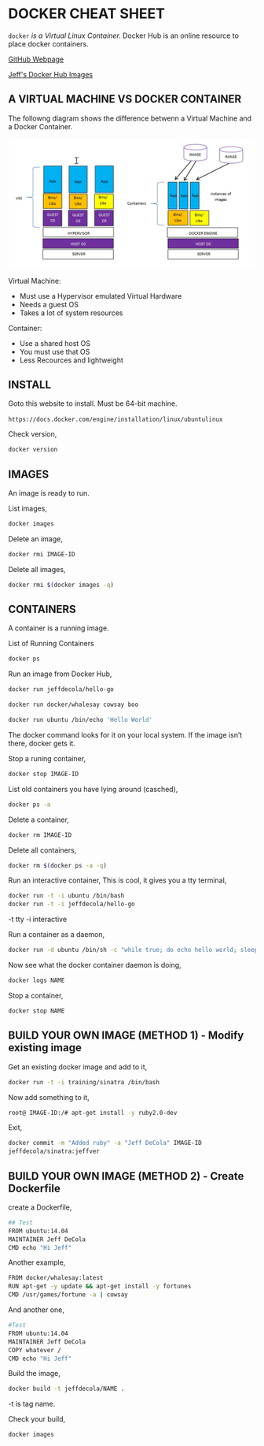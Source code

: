 # DOCKER CHEAT SHEET

`docker` _is a Virtual Linux Container._ Docker Hub is an online
resource to place docker containers.

[GitHub Webpage](https://jeffdecola.github.io/my-cheat-sheets/)

[Jeff's Docker Hub Images](https://hub.docker.com/u/jeffdecola/)

## A VIRTUAL MACHINE VS DOCKER CONTAINER

The followng diagram shows the difference betwenn a Virtual Machine
and a Docker Container.

![IMAGE - Virtual-Machine-vs-Docker - IMAGE](../docs/pics/Virtual-Machine-vs-Docker.jpg)

Virtual Machine:

* Must use a Hypervisor emulated Virtual Hardware
* Needs a guest OS
* Takes a lot of system resources

Container:

* Use a shared host OS
* You must use that OS
* Less Recources and lightweight

## INSTALL

Goto this website to install.  Must be 64-bit machine.

`https://docs.docker.com/engine/installation/linux/ubuntulinux`

Check version,

```bash
docker version
```

## IMAGES

An image is ready to run.

List images,

```bash
docker images
```

Delete an image,

```bash
docker rmi IMAGE-ID
```

Delete all images,

```bash
docker rmi $(docker images -q)
```

## CONTAINERS

A container is a running image.

List of Running Containers

```bash
docker ps
```

Run an image from Docker Hub,

```bash
docker run jeffdecola/hello-go
```

```bash
docker run docker/whalesay cowsay boo
```

```bash
docker run ubuntu /bin/echo 'Hello World'
```

The docker command looks for it on your local system.
If the image isn’t there, docker gets it.

Stop a runing container,

```bash
docker stop IMAGE-ID
```

List old containers you have lying around (casched),

```bash
docker ps -a
```

Delete a container,

```bash
docker rm IMAGE-ID
```

Delete all containers,

```bash
docker rm $(docker ps -a -q)
```

Run an interactive container, This is cool, it gives you a tty terminal,

```bash
docker run -t -i ubuntu /bin/bash
docker run -t -i jeffdecola/hello-go
```
-t tty
-i interactive

Run a container as a daemon,

```bash
docker run -d ubuntu /bin/sh -c "while true; do echo hello world; sleep 1; done"
```

Now see what the docker container daemon is doing,

```bash
docker logs NAME
```

Stop a container,

```bash
docker stop NAME
```

## BUILD YOUR OWN IMAGE (METHOD 1) - Modify existing image

Get an existing docker image and add to it,

```bash
docker run -t -i training/sinatra /bin/bash
```

Now add something to it,

```bash
root@ IMAGE-ID:/# apt-get install -y ruby2.0-dev
```

Exit,

```bash
docker commit -m "Added ruby" -a "Jeff DeCola" IMAGE-ID
jeffdecola/sinatra:jeffver
```

## BUILD YOUR OWN IMAGE (METHOD 2) - Create Dockerfile

create a Dockerfile,

```bash
## Test
FROM ubuntu:14.04
MAINTAINER Jeff DeCola
CMD echo "Hi Jeff"
```

Another example,

```bash
FROM docker/whalesay:latest
RUN apt-get -y update && apt-get install -y fortunes
CMD /usr/games/fortune -a | cowsay
```

And another one,

```bash
#Test
FROM ubuntu:14.04
MAINTAINER Jeff DeCola
COPY whatever /
CMD echo "Hi Jeff"
```

Build the image,

```bash
docker build -t jeffdecola/NAME .
```
-t is tag name.

Check your build,

```bash
docker images
```




